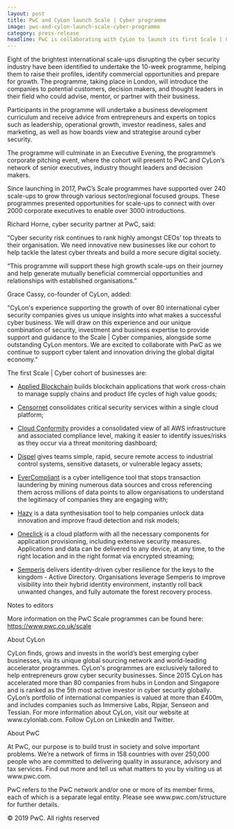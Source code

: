 ```yaml
---
layout: post
title: PwC and CyLon launch Scale | Cyber programme
image: pwc-and-cylon-launch-scale-cyber-programme
category: press-release
headline: PwC is collaborating with CyLon to launch its first Scale | Cyber programme to support high potential scale-up businesses focused on building a more secure and innovative digital economy.
---
```


<p class="post__content">Eight of the brightest international scale-ups disrupting the cyber security industry have been identified to undertake the 10-week programme, helping them to raise their profiles, identify commercial opportunities and prepare for growth. The programme, taking place in London, will introduce the companies to potential customers, decision makers, and thought leaders in their field who could advise, mentor, or partner with their business.</p>
<p class="post__content">Participants in the programme will undertake a business development curriculum and receive advice from entrepreneurs and experts on topics such as leadership, operational growth, investor readiness, sales and marketing, as well as how boards view and strategise around cyber security.</p>
<p class="post__content">The programme will culminate in an Executive Evening, the programme’s corporate pitching event, where the cohort will present to PwC and CyLon’s network of senior executives, industry thought leaders and decision makers.</p>
<p class="post__content">Since launching in 2017, PwC’s Scale programmes have supported over 240 scale-ups to grow through various sector/regional focused groups. These programmes presented opportunities for scale-ups to connect with over 2000 corporate executives to enable over 3000 introductions.</p>
<p class="post__content">Richard Horne, cyber security partner at PwC, said:</p>
<p class="post__quote">“Cyber security risk continues to rank highly amongst CEOs’ top threats to their organisation. We need innovative new businesses like our cohort to help tackle the latest cyber threats and build a more secure digital society.</p>
<p class="post__quote">“This programme will support these high growth scale-ups on their journey and help generate mutually beneficial commercial opportunities and relationships with established organisations.”</p>
<p class="post__content">Grace Cassy, co-founder of CyLon, added:</p>
<p class="post__quote">“CyLon's experience supporting the growth of over 80 international cyber security companies gives us unique insights into what makes a successful cyber business. We will draw on this experience and our unique combination of security, investment and business expertise to provide support and guidance to the Scale | Cyber companies, alongside some outstanding CyLon mentors. We are excited to collaborate with PwC as we continue to support cyber talent and innovation driving the global digital economy."</p>

<p class="post__subtitle">The first Scale | Cyber cohort of businesses are:</p>
<ul class="post__content"><li><a href="https://appliedblockchain.com/" target="_blank" rel="noopener" class="button--underline">Applied Blockchain</a> builds blockchain applications that work cross-chain to manage supply chains and product life cycles of high value goods;</li></ul>
<ul class="post__content"><li><a href="https://www.censornet.com/" target="_blank" rel="noopener" class="button--underline">Censornet</a> consolidates critical security services within a single cloud platform;</li></ul>
<ul class="post__content"><li><a href="https://www.cloudconformity.com/" target="_blank" rel="noopener" class="button--underline">Cloud Conformity</a> provides a consolidated view of all AWS infrastructure and associated compliance level, making it easier to identify issues/risks as they occur via a threat monitoring dashboard;</li></ul>
<ul class="post__content"><li><a href="https://dispel.io/" target="_blank" rel="noopener" class="button--underline">Dispel</a> gives teams simple, rapid, secure remote access to industrial control systems, sensitive datasets, or vulnerable legacy assets;</li></ul>
<ul class="post__content"><li><a href="https://evercompliant.com/" target="_blank" rel="noopener" class="button--underline">EverCompliant</a> is a cyber intelligence tool that stops transaction laundering by mining numerous data sources and cross referencing them across millions of data points to allow organisations to understand the legitimacy of companies they are engaging with;</li></ul>
<ul class="post__content"><li><a href="https://hazy.com/" target="_blank" rel="noopener" class="button--underline">Hazy</a> is a data synthesisation tool to help companies unlock data innovation and improve fraud detection and risk models;</li></ul>
<ul class="post__content"><li><a href="https://oneclick-cloud.com/en/platform/" target="_blank" rel="noopener" class="button--underline">Oneclick</a> is a cloud platform with all the necessary components for application provisioning, including extensive security measures. Applications and data can be delivered to any device, at any time, to the right location and in the right format via encrypted streaming;</li></ul>
<ul class="post__content"><li><a href="https://www.semperis.com/" target="_blank" rel="noopener" class="button--underline">Semperis</a> delivers identity-driven cyber resilience for the keys to the kingdom - Active Directory. Organisations leverage Semperis to improve visibility into their hybrid identity environment, instantly roll back unwanted changes, and fully automate the forest recovery process.</li></ul>

<p class="post__subtitle">Notes to editors</p>
<p class="post__content">More information on the PwC Scale programmes can be found here: <a href="https://www.pwc.co.uk/scale" target="_blank" rel="noopener" class="button--underline">https://www.pwc.co.uk/scale</a></p>

<p class="post__subtitle">About CyLon</p>
<p class="post__content">CyLon finds, grows and invests in the world’s best emerging cyber businesses, via its unique global sourcing network and world-leading accelerator programmes. CyLon's programmes are exclusively tailored to help entrepreneurs grow cyber security businesses. Since 2015 CyLon has accelerated more than 80 companies from hubs in London and Singapore and is ranked as the 5th most active investor in cyber security globally. CyLon’s portfolio of international companies is valued at more than £400m, and includes companies such as Immersive Labs, Ripjar, Senseon and Tessian. For more information about CyLon, visit our website at www.cylonlab.com. Follow CyLon on LinkedIn and Twitter.</p>

<p class="post__subtitle">About PwC</p>
<p class="post__content">At PwC, our purpose is to build trust in society and solve important problems. We’re a network of firms in 158 countries with over 250,000 people who are committed to delivering quality in assurance, advisory and tax services. Find out more and tell us what matters to you by visiting us at www.pwc.com.
<p class="post__content">PwC refers to the PwC network and/or one or more of its member firms, each of which is a separate legal entity. Please see www.pwc.com/structure for further details.</p>

<p class="post__content">© 2019 PwC. All rights reserved</p>